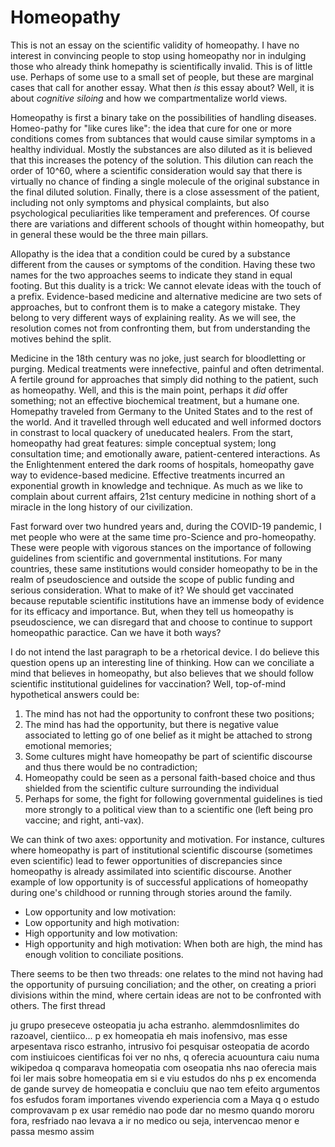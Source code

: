 # Homeopathy

This is not an essay on the scientific validity of homeopathy. I have no interest in convincing people to stop using homeopathy nor in indulging those who already think homepathy is scientifically invalid. This is of little use. Perhaps of some use to a small set of people, but these are marginal cases that call for another essay. What then _is_ this essay about? Well, it is about _cognitive siloing_ and how we compartmentalize world views. 

Homeopathy is first a binary take on the possibilities of handling diseases. Homeo-pathy for "like cures like": the idea that cure for one or more conditions comes from subtances that would cause similar symptoms in a healthy individual. Mostly the substances are also diluted as it is believed that this increases the potency of the solution. This dilution can reach the order of 10^60, where a scientific consideration would say that there is virtually no chance of finding a single molecule of the original substance in the final diluted solution. Finally, there is a close assessment of the patient, including not only symptoms and physical complaints, but also psychological peculiarities like temperament and preferences. Of course there are variations and different schools of thought within homeopathy, but in general these would be the three main pillars.

Allopathy is the idea that a condition could be cured by a substance different from the causes or symptoms of the condition. Having these two names for the two approaches seems to indicate they stand in equal footing. But this duality is a trick: We cannot elevate ideas with the touch of a prefix. Evidence-based medicine and alternative medicine are two sets of approaches, but to confront them is to make a category mistake. They belong to very different ways of explaining reality. As we will see, the resolution comes not from confronting them, but from understanding the motives behind the split. 

Medicine in the 18th century was no joke, just search for bloodletting or purging. Medical treatments were innefective, painful and often detrimental. A fertile ground for approaches that simply did nothing to the patient, such as homeopathy. Well, and this is the main point, perhaps it _did_ offer something; not an effective biochemical treatment, but a humane one. Homepathy traveled from Germany to the United States and to the rest of the world. And it travelled through well educated and well informed doctors in constrast to local quackery of uneducated healers. From the start, homeopathy had great features: simple conceptual system; long consultation time; and emotionally aware, patient-centered interactions. As the Enlightenment entered the dark rooms of hospitals, homeopathy gave way to evidence-based medicine. Effective treatments incurred an exponential growth in knowledge and technique. As much as we like  to complain about current affairs, 21st century medicine in nothing short of a miracle in the long history of our civilization.

Fast forward over two hundred years and, during the COVID-19 pandemic, I met people who were at the same time pro-Science and pro-homeopathy. These were people with vigorous stances on the importance of following guidelines from scientific and governmental institutions. For many countries, these same institutions would consider homeopathy to be in the realm of pseudoscience and outside the scope of public funding and serious consideration. What to make of it? We should get vaccinated because reputable scientific institutions have an immense body of evidence for its efficacy and importance. But, when they tell us homeopathy is pseudoscience, we can disregard that and choose to continue to support homeopathic paractice. Can we have it both ways?

I do not intend the last paragraph to be a rhetorical device. I do believe this question opens up an interesting line of thinking. How can we conciliate a mind that believes in homeopathy, but also believes that we should follow scientific institutional guidelines for vaccination? Well, top-of-mind hypothetical answers could be:
1) The mind has not had the opportunity to confront these two positions;
2) The mind has had the opportunity, but there is negative value associated to letting go of one belief as it might be attached to strong emotional memories;
3) Some cultures might have homeopathy be part of scientific discourse and thus there would be no contradiction;
4) Homeopathy could be seen as a personal faith-based choice and thus shielded from the scientific culture surrounding the individual
5) Perhaps for some, the fight for following governmental guidelines is tied more strongly to a political view than to a scientific one (left being pro vaccine; and right, anti-vax).

We can think of two axes: opportunity and motivation. For instance, cultures where homeopathy is part of institutional scientific discourse (sometimes even scientific) lead to fewer opportunities of discrepancies since homeopathy is already assimilated into scientific discourse. Another example of low opportunity is of successful applications of homeopathy during one's childhood or running through stories around the family. 


- Low opportunity and low motivation: 
- Low opportunity and high motivation: 
- High opportunity and low motivation:
- High opportunity and high motivation: When both are high, the mind has enough volition to conciliate positions. 


There seems to be then two threads: one relates to the mind not having had the opportunity of pursuing conciliation; and the other, on creating a priori divisions within the mind, where certain ideas are not to be confronted with others. The first thread 



ju
grupo preseceve osteopatia 
ju acha estranho. alemmdosnlimites do razoavel, cientiico...
p ex homeopatia eh mais inofensivo, mas esse arpesentava risco estranho, intrusivo
foi pesquisar osteopatia de acordo com instiuicoes cientificas
foi ver no nhs, q oferecia acuountura 
caiu numa wikipedoa q comparava homeopatia com oseopatia 
nhs nao oferecia mais
foi ler mais sobre homeopatia em si e viu estudos do nhs 
p ex encomenda de gande survey de homeopatia e concluiu que nao tem efeito 
argumentos fos esfudos foram importanes
vivendo experiencia com a Maya q o estudo comprovavam
p ex usar remédio nao pode dar no mesmo 
quando mororu fora, resfriado nao levava a ir no medico 
ou seja, intervencao menor e passa mesmo assim







